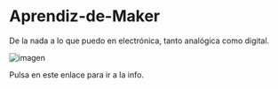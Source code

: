 # Aprendiz-de-Maker
De la nada a lo que puedo en electrónica, tanto analógica como digital. 


![imagen](https://upload.wikimedia.org/wikipedia/commons/thumb/d/d9/Arduino_ftdi_chip-1.jpg/220px-Arduino_ftdi_chip-1.jpg)  

Pulsa en este enlace para ir a la info.
